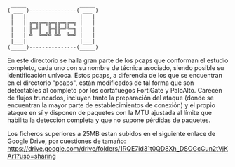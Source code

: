      _____                 _____ 
    ( ___ )---------------( ___ )
     |   |                 |   | 
     |   | ╔═╗╔═╗╔═╗╔═╗╔═╗ |   | 
     |   | ╠═╝║  ╠═╣╠═╝╚═╗ |   | 
     |   | ╩  ╚═╝╩ ╩╩  ╚═╝ |   | 
     |___|                 |___| 
    (_____)---------------(_____)
                                  
En este directorio se halla gran parte de los pcaps que conforman el estudio completo, cada uno con su nombre de técnica asociado, siendo posible su identificación unívoca.
Estos pcaps, a diferencia de los que se encuentran en el directorio "pcaps", están modificados de tal forma que son detectables al completo por los cortafuegos FortiGate y PaloAlto. Carecen de flujos truncados, incluyen tanto la preparación del ataque (donde se encuentran la mayor parte de establecimientos de conexión) y el propio ataque en sí y disponen de
paquetes con la MTU ajustada al límite que habilita la detección completa y que no supone pérdidas de paquetes.

Los ficheros superiores a 25MB estan subidos en el siguiente enlace de Google Drive, por cuestiones de tamaño:
https://drive.google.com/drive/folders/1RQE7id31t0QD8Xh_DSOGcCun2tVjKAr1?usp=sharing
